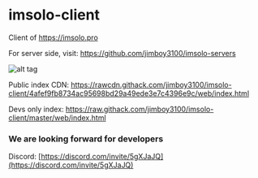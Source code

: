 # imsolo-client
Client of https://imsolo.pro

For server side, visit: https://github.com/jimboy3100/imsolo-servers

![alt tag](https://legendmod.ml/banners/iconSolo.png)

Public index CDN: https://rawcdn.githack.com/jimboy3100/imsolo-client/4afef9fb8734ac95698bd29a49ede3e7c4396e9c/web/index.html

Devs only index: https://raw.githack.com/jimboy3100/imsolo-client/master/web/index.html

### We are looking forward for developers

Discord: [https://discord.com/invite/5gXJaJQ](https://discord.com/invite/5gXJaJQ)
